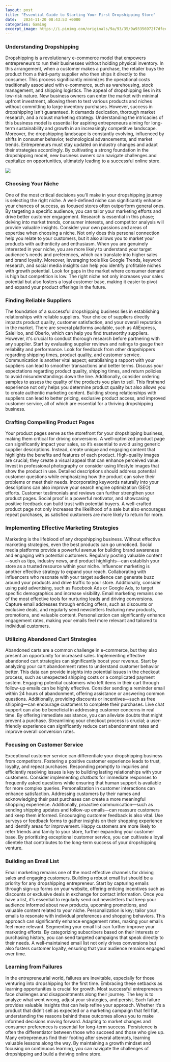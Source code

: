 ```yaml
---
layout: post
title: "Essential Guide to Starting Your First Dropshipping Store"
date:   2024-11-20 08:43:53 +0000
categories: Gaming
excerpt_image: https://i.pinimg.com/originals/9a/93/35/9a93356972f7dfee57976662c06007d3.png
---
```


### Understanding Dropshipping
Dropshipping is a revolutionary e-commerce model that empowers entrepreneurs to run their businesses without holding physical inventory. In this arrangement, when a customer makes a purchase, the retailer buys the product from a third-party supplier who then ships it directly to the consumer. This process significantly minimizes the operational costs traditionally associated with e-commerce, such as warehousing, stock management, and shipping logistics.
The appeal of dropshipping lies in its low-risk nature. New business owners can enter the market with minimal upfront investment, allowing them to test various products and niches without committing to large inventory purchases. However, success in dropshipping isn't guaranteed. It demands dedication, thorough market research, and a robust marketing strategy. Understanding the intricacies of this business model is essential for aspiring entrepreneurs aiming for long-term sustainability and growth in an increasingly competitive landscape.
Moreover, the dropshipping landscape is constantly evolving, influenced by shifts in consumer behavior, technological advancements, and market trends. Entrepreneurs must stay updated on industry changes and adapt their strategies accordingly. By cultivating a strong foundation in the dropshipping model, new business owners can navigate challenges and capitalize on opportunities, ultimately leading to a successful online store.

![](https://i.pinimg.com/originals/9a/93/35/9a93356972f7dfee57976662c06007d3.png)
### Choosing Your Niche
One of the most critical decisions you'll make in your dropshipping journey is selecting the right niche. A well-defined niche can significantly enhance your chances of success, as focused stores often outperform general ones. By targeting a specific audience, you can tailor your marketing efforts and drive better customer engagement. Research is essential in this phase; delving into market trends, consumer interests, and competitor analysis will provide valuable insights.
Consider your own passions and areas of expertise when choosing a niche. Not only does this personal connection help you relate to your customers, but it also allows you to market your products with authenticity and enthusiasm. When you are genuinely interested in your niche, you are more likely to understand your target audience's needs and preferences, which can translate into higher sales and brand loyalty.
Moreover, leveraging tools like Google Trends, keyword research, and social media insights can help you identify profitable niches with growth potential. Look for gaps in the market where consumer demand is high but competition is low. The right niche not only increases your sales potential but also fosters a loyal customer base, making it easier to pivot and expand your product offerings in the future.
### Finding Reliable Suppliers
The foundation of a successful dropshipping business lies in establishing relationships with reliable suppliers. Your choice of suppliers directly impacts product quality, customer satisfaction, and your overall reputation in the market. There are several platforms available, such as AliExpress, SaleHoo, and Oberlo, which can help you find trustworthy suppliers. However, it's crucial to conduct thorough research before partnering with any supplier.
Start by evaluating supplier reviews and ratings to gauge their reliability and performance. Look for feedback from other dropshippers regarding shipping times, product quality, and customer service. Communication is another vital aspect; establishing a rapport with your suppliers can lead to smoother transactions and better terms. Discuss your expectations regarding product quality, shipping times, and return policies to avoid misunderstandings down the line.
Additionally, consider ordering samples to assess the quality of the products you plan to sell. This firsthand experience not only helps you determine product quality but also allows you to create authentic marketing content. Building strong relationships with suppliers can lead to better pricing, exclusive product access, and improved customer service, all of which are essential for a thriving dropshipping business.
### Crafting Compelling Product Pages
Your product pages serve as the storefront for your dropshipping business, making them critical for driving conversions. A well-optimized product page can significantly impact your sales, so it’s essential to avoid using generic supplier descriptions. Instead, create unique and engaging content that highlights the benefits and features of each product. 
High-quality images are crucial; they create a visual appeal that can enhance perceived value. Invest in professional photography or consider using lifestyle images that show the product in use. Detailed descriptions should address potential customer questions while emphasizing how the product can solve their problems or meet their needs. Incorporating keywords naturally into your descriptions can also improve your search engine optimization (SEO) efforts.
Customer testimonials and reviews can further strengthen your product pages. Social proof is a powerful motivator, and showcasing positive feedback can build trust with potential buyers. A well-crafted product page not only increases the likelihood of a sale but also encourages repeat purchases, as satisfied customers are more likely to return for more.
### Implementing Effective Marketing Strategies
Marketing is the lifeblood of any dropshipping business. Without effective marketing strategies, even the best products can go unnoticed. Social media platforms provide a powerful avenue for building brand awareness and engaging with potential customers. Regularly posting valuable content—such as tips, industry news, and product highlights—can establish your store as a trusted resource within your niche.
Influencer marketing is another effective strategy to expand your reach. Collaborating with influencers who resonate with your target audience can generate buzz around your products and drive traffic to your store. Additionally, consider using paid advertising, such as Facebook Ads or Google Ads, to target specific demographics and increase visibility.
Email marketing remains one of the most effective tools for nurturing leads and driving conversions. Capture email addresses through enticing offers, such as discounts or exclusive deals, and regularly send newsletters featuring new products, promotions, and valuable content. Personalization can significantly enhance engagement rates, making your emails feel more relevant and tailored to individual customers.
### Utilizing Abandoned Cart Strategies
Abandoned carts are a common challenge in e-commerce, but they also present an opportunity for increased sales. Implementing effective abandoned cart strategies can significantly boost your revenue. Start by analyzing your cart abandonment rates to understand customer behavior better. This data can provide insights into potential issues in the checkout process, such as unexpected shipping costs or a complicated payment system.
Engaging potential customers who left items in their cart through follow-up emails can be highly effective. Consider sending a reminder email within 24 hours of abandonment, offering assistance or answering common questions. Additionally, providing discounts or incentives—such as free shipping—can encourage customers to complete their purchases.
Live chat support can also be beneficial in addressing customer concerns in real time. By offering immediate assistance, you can alleviate doubts that might prevent a purchase. Streamlining your checkout process is crucial; a user-friendly experience can significantly reduce cart abandonment rates and improve overall conversion rates.
### Focusing on Customer Service
Exceptional customer service can differentiate your dropshipping business from competitors. Fostering a positive customer experience leads to trust, loyalty, and repeat purchases. Responding promptly to inquiries and efficiently resolving issues is key to building lasting relationships with your customers. Consider implementing chatbots for immediate responses to frequently asked questions while ensuring that human support is available for more complex queries.
Personalization in customer interactions can enhance satisfaction. Addressing customers by their names and acknowledging their past purchases can create a more meaningful shopping experience. Additionally, proactive communication—such as sending shipping updates and follow-up emails—can reassure customers and keep them informed.
Encouraging customer feedback is also vital. Use surveys or feedback forms to gather insights on their shopping experience and identify areas for improvement. Happy customers are more likely to refer friends and family to your store, further expanding your customer base. By prioritizing exceptional customer service, you can cultivate a loyal clientele that contributes to the long-term success of your dropshipping venture.
### Building an Email List
Email marketing remains one of the most effective channels for driving sales and engaging customers. Building a robust email list should be a priority for any dropshipping entrepreneur. Start by capturing emails through sign-up forms on your website, offering enticing incentives such as discounts or exclusive deals in exchange for contact information.
Once you have a list, it’s essential to regularly send out newsletters that keep your audience informed about new products, upcoming promotions, and valuable content related to your niche. Personalization is key; tailor your emails to resonate with individual preferences and shopping behaviors. This approach can significantly enhance engagement rates, making your emails feel more relevant.
Segmenting your email list can further improve your marketing efforts. By categorizing subscribers based on their interests or purchasing history, you can send targeted campaigns that speak directly to their needs. A well-maintained email list not only drives conversions but also fosters customer loyalty, ensuring that your audience remains engaged over time.
### Learning from Failures
In the entrepreneurial world, failures are inevitable, especially for those venturing into dropshipping for the first time. Embracing these setbacks as learning opportunities is crucial for growth. Most successful entrepreneurs face challenges and disappointments along their journey. The key is to analyze what went wrong, adjust your strategies, and persist.
Each failure provides valuable insights that can help refine your approach. Whether it’s a product that didn’t sell as expected or a marketing campaign that fell flat, understanding the reasons behind these outcomes allows you to make informed decisions moving forward. Adapting to market changes and consumer preferences is essential for long-term success.
Persistence is often the differentiator between those who succeed and those who give up. Many entrepreneurs find their footing after several attempts, learning valuable lessons along the way. By maintaining a growth mindset and focusing on continuous learning, you can navigate the challenges of dropshipping and build a thriving online store.